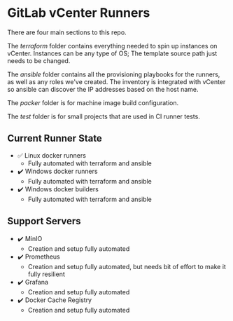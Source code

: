 # GitLab vCenter Runners

There are four main sections to this repo.

The *terraform* folder contains everything needed to spin up instances on vCenter. Instances can be any type of OS; The template source path just needs to be changed.

The *ansible* folder contains all the provisioning playbooks for the runners, as well as any roles we've created. The inventory is integrated with vCenter so ansible can discover the IP addresses based on the host name.

The *packer* folder is for machine image build configuration.

The *test* folder is for small projects that are used in CI runner tests.

## Current Runner State

* :white_check_mark: Linux docker runners
    * Fully automated with terraform and ansible
* :heavy_check_mark: Windows docker runners
    * Fully automated with terraform and ansible
* :heavy_check_mark: Windows docker builders
    * Fully automated with terraform and ansible

## Support Servers

* :heavy_check_mark: MinIO
    * Creation and setup fully automated
* :heavy_check_mark: Prometheus
    * Creation and setup fully automated, but needs bit of effort to make it fully resilient
* :heavy_check_mark: Grafana
    * Creation and setup fully automated
* :heavy_check_mark: Docker Cache Registry
    * Creation and setup fully automated
